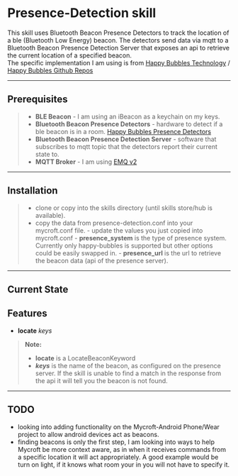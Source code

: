 **Presence-Detection skill**
=============================


This skill uses Bluetooth Beacon Presence Detectors to track the location of a ble (Bluetooth Low Energy) beacon.  The detectors send data 
via mqtt to a Bluetooth Beacon Presence Detection Server that exposes an api to retrieve the current location of a specified  beacon.  
The specific implementation I am using is from [Happy Bubbles Technology](https://www.happybubbles.tech/) / [Happy Bubbles Github Repos](https://github.com/happy-bubbles)    


----------

Prerequisites
-------------
> - **BLE Beacon** - I am using an iBeacon as a keychain on my keys.
> - **Bluetooth Beacon Presence Detectors**  - hardware to detect if a ble beacon is in a room. [Happy Bubbles Presence Detectors](https://www.happybubbles.tech/presence/)
> - **Bluetooth Beacon Presence Detection Server** - software that subscribes to mqtt topic that the detectors report their current state to.
> - **MQTT Broker** - I am using [EMQ v2](http://emqtt.io/)

----------


Installation
------------
> - clone or copy into the skills directory (until skills store/hub is available).
> - copy the data from presence-detection.conf into your mycroft.conf file. 
>       - update the values you just copied into mycroft.conf
>           - **presence_system** is the type of presence system. Currently only happy-bubbles is supported but other options could be easily swapped in.
>           - **presence_url** is the url to retrieve the beacon data (api of the presence server).
----------


## Current State ##

Features
--------------------
 - **locate** *keys* 
  

 > **Note:**
> - **locate** is a LocateBeaconKeyword
> - ***keys***  is the name of the beacon, as configured on the presence server.  If the skill is unable to find a match in the response from the api it will tell you the beacon is not found.

----------------------------------

TODO
--------------------
- looking into adding functionality on the Mycroft-Android Phone/Wear project to allow android devices act as beacons.
- finding beacons is only the first step, I am looking into ways to help Mycroft be more context aware, as in when it receives commands from a specific location 
it will act appropriately.  A good example would be turn on light, if it knows what room your in you will not have to specify it.
